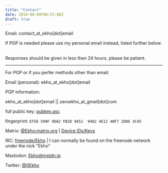 ```yaml
---
title: "Contact"
date: 2019-08-09T08:57:08Z
draft: true
---
```

Email: contact_at_ekho[dot]email

<span class="smallnote">If PGP is needed please use my personal email instead, listed further below.</span>

<br>Responses should be given in less then 24 hours, please be patient.

--------

For PGP or if you perfer methods other than email:

Email (personal): ekho_at_ekho[dot]email
<div class="smallnote smallindent grey">
  PGP information:

  ekho_at_ekho[dot]email || zeroekho_at_gmail[dot]com

  full public key: [pubkey.asc](./pubkey.asc)

  fingerprint:  `EF5D 598F 9DA2 FB2D 9451  9482 4E12 4BF7 2D06 3C45`
</div>

Matrix: [@Ekho:matrix.org](https://matrix.org) | [Device IDs/Keys](./matrixkeys.txt)

IRC: [freenode/Ekho](irc://chat.freenode.net:6697/Ekho,isnick) | I can normally be found on the
freenode network under the nick "Ekho"

Mastodon: [Ekho@mstdn.jp](https://mstdn.jp/@Ekho)

Twitter: [@0Ekho](https://twitter.com/0Ekho)
